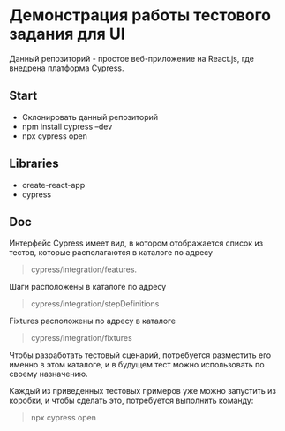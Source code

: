 # Демонстрация работы тестового задания для UI

Данный репозиторий - простое веб-приложение на React.js, где внедрена платформа Cypress.

## Start
- Склонировать данный репозиторий
- npm install cypress –dev
- npx cypress open


## Libraries
- create-react-app
- cypress

## Doc
Интерфейс Cypress имеет вид, в котором отображается список из тестов, которые располагаются в каталоге по адресу 

> cypress/integration/features.
 
Шаги расположены в каталоге по адресу

> cypress/integration/stepDefinitions
 
Fixtures расположены по адресу в каталоге

> cypress/integration/fixtures

Чтобы разработать тестовый сценарий, потребуется разместить его именно в этом каталоге, и в будущем тест можно использовать по своему назначению.

Каждый из приведенных тестовых примеров уже можно запустить из коробки, и чтобы сделать это, потребуется выполнить команду:

>npx cypress open

